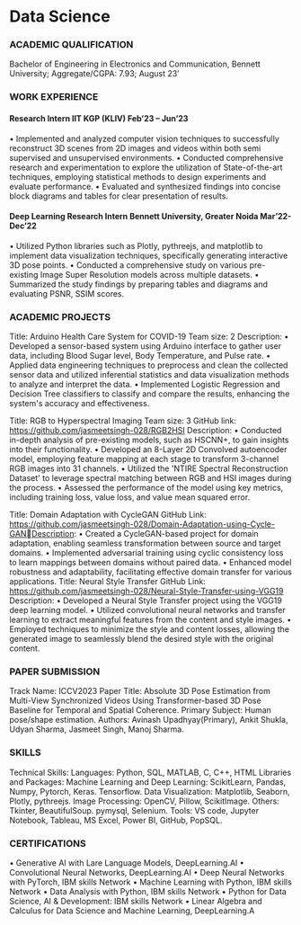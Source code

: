 # Data Science
### ACADEMIC QUALIFICATION 
Bachelor of Engineering in Electronics and Communication, Bennett University; Aggregate/CGPA: 7.93; 
August 23’ 
 
### WORK EXPERIENCE
#### Research Intern IIT KGP (KLIV) Feb’23 – Jun’23 
 
• Implemented and analyzed computer vision techniques to successfully reconstruct 3D scenes from 2D images 
and videos within both semi supervised and unsupervised environments. 
• Conducted comprehensive research and experimentation to explore the utilization of State-of-the-art 
techniques, employing statistical methods to design experiments and evaluate performance. 
• Evaluated and synthesized findings into concise block diagrams and tables for clear presentation of results. 
 
#### Deep Learning Research Intern Bennett University, Greater Noida Mar’22- Dec’22 
 
• Utilized Python libraries such as Plotly, pythreejs, and matplotlib to implement data visualization techniques, 
specifically generating interactive 3D pose points. 
• Conducted a comprehensive study on various pre-existing Image Super Resolution models across multiple 
datasets. 
• Summarized the study findings by preparing tables and diagrams and evaluating PSNR, SSIM scores. 

### ACADEMIC PROJECTS 
Title: Arduino Health Care System for COVID-19 
Team size: 2 
Description:
• Developed a sensor-based system using Arduino interface to gather user data, including Blood Sugar 
level, Body Temperature, and Pulse rate. 
• Applied data engineering techniques to preprocess and clean the collected sensor data and utilized 
inferential statistics and data visualization methods to analyze and interpret the data. 
• Implemented Logistic Regression and Decision Tree classifiers to classify and compare the results, 
enhancing the system's accuracy and effectiveness. 
 
Title: RGB to Hyperspectral Imaging 
Team size: 3 
GitHub link: https://github.com/jasmeetsingh-028/RGB2HSI
Description: 
• Conducted in-depth analysis of pre-existing models, such as HSCNN+, to gain insights into their 
functionality. 
• Developed an 8-Layer 2D Convolved autoencoder model, employing feature mapping at each stage to 
transform 3-channel RGB images into 31 channels. 
• Utilized the 'NTIRE Spectral Reconstruction Dataset' to leverage spectral matching between RGB and 
HSI images during the process. 
• Assessed the performance of the model using key metrics, including training loss, value loss, and value 
mean squared error. 
 
Title: Domain Adaptation with CycleGAN
GitHub Link: https://github.com/jasmeetsingh-028/Domain-Adaptation-using-Cycle-GANDescription:
• Created a CycleGAN-based project for domain adaptation, enabling seamless transformation between 
source and target domains. 
• Implemented adversarial training using cyclic consistency loss to learn mappings between domains 
without paired data. 
• Enhanced model robustness and adaptability, facilitating effective domain transfer for various 
applications.
Title: Neural Style Transfer 
GitHub Link: https://github.com/jasmeetsingh-028/Neural-Style-Transfer-using-VGG19
Description: 
• Developed a Neural Style Transfer project using the VGG19 deep learning model. 
• Utilized convolutional neural networks and transfer learning to extract meaningful features from the 
content and style images. 
• Employed techniques to minimize the style and content losses, allowing the generated image to 
seamlessly blend the desired style with the original content. 
 
### PAPER SUBMISSION 
Track Name: ICCV2023 
Paper Title: Absolute 3D Pose Estimation from Multi-View Synchronized Videos Using Transformer-based 3D 
Pose Baseline for Temporal and Spatial Coherence. 
Primary Subject: Human pose/shape estimation.
Authors: Avinash Upadhyay(Primary), Ankit Shukla, Udyan Sharma, Jasmeet Singh, Manoj Sharma. 
 
### SKILLS 
Technical Skills:
Languages: Python, SQL, MATLAB, C, C++, HTML 
Libraries and Packages: 
Machine Learning and Deep Learning: ScikitLearn, Pandas, Numpy, Pytorch, Keras. Tensorflow. 
Data Visualization: Matplotlib, Seaborn, Plotly, pythreejs. 
Image Processing: OpenCV, Pillow, ScikitImage. 
Others: Tkinter, BeautifulSoup. pymysql, Selenium. 
Tools: VS code, Jupyter Notebook, Tableau, MS Excel, Power BI, GitHub, PopSQL.
 
### CERTIFICATIONS 
• Generative AI with Lare Language Models, DeepLearning.AI 
• Convolutional Neural Networks, DeepLearning.AI
• Deep Neural Networks with PyTorch, IBM skills Network 
• Machine Learning with Python, IBM skills Network 
• Data Analysis with Python, IBM skills Network 
• Python for Data Science, AI & Development: IBM skills Network 
• Linear Algebra and Calculus for Data Science and Machine Learning, DeepLearning.A
